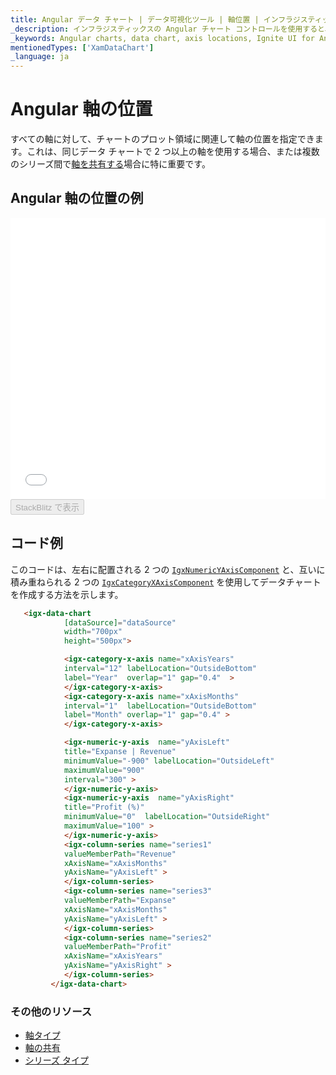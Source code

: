 ```yaml
---
title: Angular データ チャート | データ可視化ツール | 軸位置 | インフラジスティックス
_description: インフラジスティックスの Angular チャート コントロールを使用すると、チャート プロット エリアに関連して軸の位置を指定できます。2 つの軸を持つ Ignite UI for Angular グラフを作成します!
_keywords: Angular charts, data chart, axis locations, Ignite UI for Angular, Infragistics, Angular チャート, データ チャート, 軸位置, インフラジスティックス
mentionedTypes: ['XamDataChart']
_language: ja
---
```


# Angular 軸の位置

 すべての軸に対して、チャートのプロット領域に関連して軸の位置を指定できます。これは、同じデータ チャートで 2 つ以上の軸を使用する場合、または複数のシリーズ間で[軸を共有する](data-chart-axis-sharing.md)場合に特に重要です。

## Angular 軸の位置の例

<div class="sample-container loading" style="height: 450px">
    <iframe id="data-chart-axis-locations-iframe" src='{environment:dvDemosBaseUrl}/charts/data-chart-axis-locations' width="100%" height="100%" seamless frameBorder="0" onload="onXPlatSampleIframeContentLoaded(this);" alt="Angular 軸の位置の例"></iframe>
</div>
<div>
    <button data-localize="stackblitz" disabled class="stackblitz-btn" data-iframe-id="data-chart-axis-locations-iframe" data-demos-base-url="{environment:dvDemosBaseUrl}">StackBlitz で表示
    </button>


</div>

<div class="divider--half"></div>

## コード例

このコードは、左右に配置される 2 つの [`IgxNumericYAxisComponent`]({environment:dvApiBaseUrl}/products/ignite-ui-angular/api/docs/typescript/latest/classes/igxnumericyaxiscomponent.html) と、互いに積み重ねられる 2 つの [`IgxCategoryXAxisComponent`]({environment:dvApiBaseUrl}/products/ignite-ui-angular/api/docs/typescript/latest/classes/igxcategoryxaxiscomponent.html) を使用してデータチャートを作成する方法を示します。

```html
   <igx-data-chart
            [dataSource]="dataSource"
            width="700px"
            height="500px">

            <igx-category-x-axis name="xAxisYears"
            interval="12" labelLocation="OutsideBottom"
            label="Year"  overlap="1" gap="0.4"  >
            </igx-category-x-axis>
            <igx-category-x-axis name="xAxisMonths"
            interval="1"  labelLocation="OutsideBottom"
            label="Month" overlap="1" gap="0.4" >
            </igx-category-x-axis>

            <igx-numeric-y-axis  name="yAxisLeft"
            title="Expanse | Revenue"
            minimumValue="-900" labelLocation="OutsideLeft"
            maximumValue="900"
            interval="300" >
            </igx-numeric-y-axis>
            <igx-numeric-y-axis  name="yAxisRight"
            title="Profit (%)"
            minimumValue="0"  labelLocation="OutsideRight"
            maximumValue="100" >
            </igx-numeric-y-axis>
            <igx-column-series name="series1"
            valueMemberPath="Revenue"
            xAxisName="xAxisMonths"
            yAxisName="yAxisLeft" >
            </igx-column-series>
            <igx-column-series name="series3"
            valueMemberPath="Expanse"
            xAxisName="xAxisMonths"
            yAxisName="yAxisLeft" >
            </igx-column-series>
            <igx-column-series name="series2"
            valueMemberPath="Profit"
            xAxisName="xAxisYears"
            yAxisName="yAxisRight" >
            </igx-column-series>
         </igx-data-chart>
```

### その他のリソース

-   [軸タイプ](data-chart-axis-types.md)
-   [軸の共有](data-chart-axis-sharing.md)
-   [シリーズ タイプ](data-chart-series-types.md)
